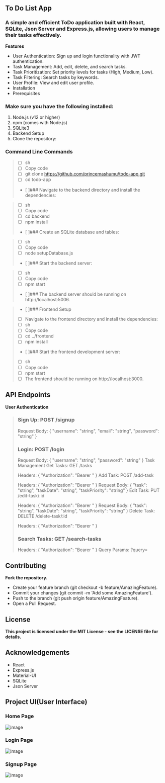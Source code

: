 ## **To Do List App**


### A simple and efficient ToDo application built with React, SQLite, Json Server and Express.js, allowing users to manage their tasks effectively.

**Features**

- User Authentication: Sign up and login functionality with JWT authentication.
- Task Management: Add, edit, delete, and search tasks.
- Task Prioritization: Set priority levels for tasks (High, Medium, Low).
- Task Filtering: Search tasks by keywords.
- User Profile: View and edit user profile.
- Installation
- Prerequisites
### Make sure you have the following installed:
1. Node.js (v12 or higher)
2. npm (comes with Node.js)
3. SQLite3
4. Backend Setup
5. Clone the repository:

### Command Line Commands
> - [ ] sh
> - [ ] Copy code
> - [ ] git clone https://github.com/princemashumu/todo-app.git
> - [ ] cd todo-app
> - [ ]### Navigate to the backend directory and install the dependencies:

> - [ ] sh
> - [ ] Copy code
> - [ ] cd backend
> - [ ] npm install
> - [ ]### Create an SQLite database and tables:

> - [ ] sh
> - [ ] Copy code
> - [ ] node setupDatabase.js
> - [ ]### Start the backend server:

> - [ ] sh
> - [ ] Copy code
> - [ ] npm start
> - [ ]### The backend server should be running on http://localhost:5006.

> - [ ]### Frontend Setup
> - [ ] Navigate to the frontend directory and install the dependencies:
> - [ ] sh
> - [ ] Copy code
> - [ ] cd ../frontend
> - [ ] npm install
> - [ ]### Start the frontend development server: 
> - [ ] sh
> - [ ] Copy code
> - [ ] npm start
> - [ ] The frontend should be running on http://localhost:3000.
##
## API Endpoints
**User Authentication**

>### Sign Up: POST /signup
> 
> Request Body: { "username": "string", "email": "string", "password": "string" }
>### Login: POST /login
> 
> Request Body: { "username": "string", "password": "string" }
> Task Management
> Get Tasks: GET /tasks
> 
> Headers: { "Authorization": "Bearer <token>" }
> Add Task: POST /add-task
> 
> Headers: { "Authorization": "Bearer <token>" }
> Request Body: { "task": "string", "taskDate": "string", "taskPriority": "string" }
> Edit Task: PUT /edit-task/:id
> 
> Headers: { "Authorization": "Bearer <token>" }
> Request Body: { "task": "string", "taskDate": "string", "taskPriority": "string" }
> Delete Task: DELETE /delete-task/:id
> 
> Headers: { "Authorization": "Bearer <token>" }
>### Search Tasks: GET /search-tasks
> 
> Headers: { "Authorization": "Bearer <token>" }
> Query Params: ?query=<search-term>

## Contributing
**Fork the repository.**

- Create your feature branch (git checkout -b feature/AmazingFeature).
- Commit your changes (git commit -m 'Add some AmazingFeature').
- Push to the branch (git push origin feature/AmazingFeature).
- Open a Pull Request.
## License
**This project is licensed under the MIT License - see the LICENSE file for details.**

## Acknowledgements

- React
- Express.js
- Material-UI
- SQLite
- Json Server

## Project UI(User Interface)
### Home Page
![image](https://github.com/user-attachments/assets/f21f6a7c-2e3c-4660-9aec-a8eb10e7a563)
### Login Page
![image](https://github.com/user-attachments/assets/6d2e510d-5bbc-4406-9e3e-257864302f6c)
### Signup Page
![image](https://github.com/user-attachments/assets/1936bd94-ac82-4321-8aab-0053c4945190)

